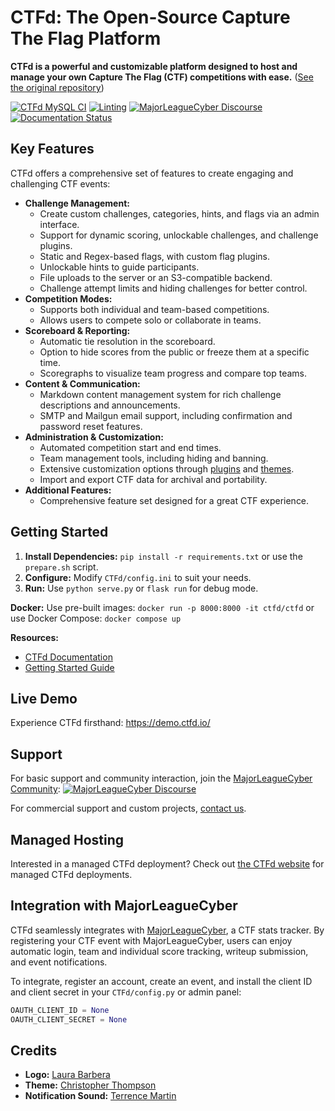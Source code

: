# CTFd: The Open-Source Capture The Flag Platform

**CTFd is a powerful and customizable platform designed to host and manage your own Capture The Flag (CTF) competitions with ease.** ([See the original repository](https://github.com/CTFd/CTFd))

[![CTFd MySQL CI](https://github.com/CTFd/CTFd/workflows/CTFd%20MySQL%20CI/badge.svg?branch=master)](https://github.com/CTFd/CTFd/actions/workflows/ci.yml)
[![Linting](https://github.com/CTFd/CTFd/workflows/Linting/badge.svg?branch=master)](https://github.com/CTFd/CTFd/actions/workflows/linting.yml)
[![MajorLeagueCyber Discourse](https://img.shields.io/discourse/status?server=https%3A%2F%2Fcommunity.majorleaguecyber.org%2F)](https://community.majorleaguecyber.org/)
[![Documentation Status](https://api.netlify.com/api/v1/badges/6d10883a-77bb-45c1-a003-22ce1284190e/deploy-status)](https://docs.ctfd.io)

## Key Features

CTFd offers a comprehensive set of features to create engaging and challenging CTF events:

*   **Challenge Management:**
    *   Create custom challenges, categories, hints, and flags via an admin interface.
    *   Support for dynamic scoring, unlockable challenges, and challenge plugins.
    *   Static and Regex-based flags, with custom flag plugins.
    *   Unlockable hints to guide participants.
    *   File uploads to the server or an S3-compatible backend.
    *   Challenge attempt limits and hiding challenges for better control.
*   **Competition Modes:**
    *   Supports both individual and team-based competitions.
    *   Allows users to compete solo or collaborate in teams.
*   **Scoreboard & Reporting:**
    *   Automatic tie resolution in the scoreboard.
    *   Option to hide scores from the public or freeze them at a specific time.
    *   Scoregraphs to visualize team progress and compare top teams.
*   **Content & Communication:**
    *   Markdown content management system for rich challenge descriptions and announcements.
    *   SMTP and Mailgun email support, including confirmation and password reset features.
*   **Administration & Customization:**
    *   Automated competition start and end times.
    *   Team management tools, including hiding and banning.
    *   Extensive customization options through [plugins](https://docs.ctfd.io/docs/plugins/overview) and [themes](https://docs.ctfd.io/docs/themes/overview).
    *   Import and export CTF data for archival and portability.
*   **Additional Features:**
    *   Comprehensive feature set designed for a great CTF experience.

## Getting Started

1.  **Install Dependencies:** `pip install -r requirements.txt` or use the `prepare.sh` script.
2.  **Configure:** Modify `CTFd/config.ini` to suit your needs.
3.  **Run:** Use `python serve.py` or `flask run` for debug mode.

**Docker:** Use pre-built images:  `docker run -p 8000:8000 -it ctfd/ctfd` or use Docker Compose:  `docker compose up`

**Resources:**

*   [CTFd Documentation](https://docs.ctfd.io/)
*   [Getting Started Guide](https://docs.ctfd.io/tutorials/getting-started/)

## Live Demo

Experience CTFd firsthand:  https://demo.ctfd.io/

## Support

For basic support and community interaction, join the [MajorLeagueCyber Community](https://community.majorleaguecyber.org/): [![MajorLeagueCyber Discourse](https://img.shields.io/discourse/status?server=https%3A%2F%2Fcommunity.majorleaguecyber.org%2F)](https://community.majorleaguecyber.org/)

For commercial support and custom projects, [contact us](https://ctfd.io/contact/).

## Managed Hosting

Interested in a managed CTFd deployment? Check out [the CTFd website](https://ctfd.io/) for managed CTFd deployments.

## Integration with MajorLeagueCyber

CTFd seamlessly integrates with [MajorLeagueCyber](https://majorleaguecyber.org/), a CTF stats tracker.  By registering your CTF event with MajorLeagueCyber, users can enjoy automatic login, team and individual score tracking, writeup submission, and event notifications.

To integrate, register an account, create an event, and install the client ID and client secret in your `CTFd/config.py` or admin panel:

```python
OAUTH_CLIENT_ID = None
OAUTH_CLIENT_SECRET = None
```

## Credits

*   **Logo:** [Laura Barbera](http://www.laurabb.com/)
*   **Theme:** [Christopher Thompson](https://github.com/breadchris)
*   **Notification Sound:** [Terrence Martin](https://soundcloud.com/tj-martin-composer)